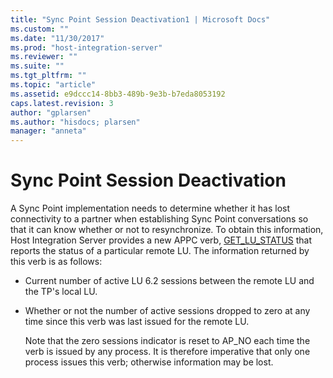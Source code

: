```yaml
---
title: "Sync Point Session Deactivation1 | Microsoft Docs"
ms.custom: ""
ms.date: "11/30/2017"
ms.prod: "host-integration-server"
ms.reviewer: ""
ms.suite: ""
ms.tgt_pltfrm: ""
ms.topic: "article"
ms.assetid: e9dccc14-8bb3-489b-9e3b-b7eda8053192
caps.latest.revision: 3
author: "gplarsen"
ms.author: "hisdocs; plarsen"
manager: "anneta"
---
```

# Sync Point Session Deactivation
A Sync Point implementation needs to determine whether it has lost connectivity to a partner when establishing Sync Point conversations so that it can know whether or not to resynchronize. To obtain this information, Host Integration Server provides a new APPC verb, [GET_LU_STATUS](./get-lu-status2.md) that reports the status of a particular remote LU. The information returned by this verb is as follows:  
  
- Current number of active LU 6.2 sessions between the remote LU and the TP's local LU.  
  
- Whether or not the number of active sessions dropped to zero at any time since this verb was last issued for the remote LU.  
  
  Note that the zero sessions indicator is reset to AP_NO each time the verb is issued by any process. It is therefore imperative that only one process issues this verb; otherwise information may be lost.